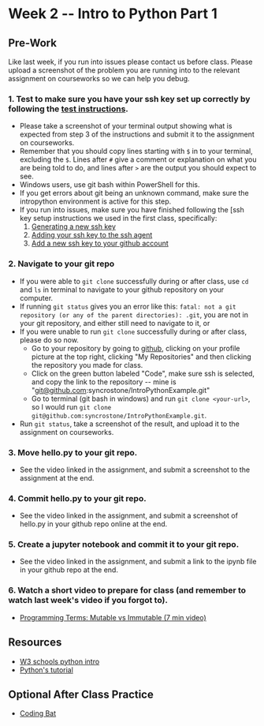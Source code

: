 # Week 2 -- Intro to Python Part 1

## Pre-Work
Like last week, if you run into issues please contact us before class. Please upload a screenshot of the problem you are running into to the relevant assignment on courseworks so we can help you debug.

### 1. Test to make sure you have your ssh key set up correctly by following the [test instructions](https://docs.github.com/en/authentication/connecting-to-github-with-ssh/testing-your-ssh-connection).
- Please take a screenshot of your terminal output showing what is expected from step 3 of the instructions and submit it to the assignment on courseworks.
- Remember that you should copy lines starting with `$` in to your terminal, excluding the `$`. Lines after `#` give a comment or explanation on what you are being told to do, and lines after `>` are the output you should expect to see.
- Windows users, use git bash within PowerShell for this.
- If you get errors about git being an unknown command, make sure the intropython environment is active for this step.
- If you run into issues, make sure you have finished following the [ssh key setup instructions we used in the first class, specifically: 
  1. [Generating a new ssh key](https://docs.github.com/en/authentication/connecting-to-github-with-ssh/generating-a-new-ssh-key-and-adding-it-to-the-ssh-agent#generating-a-new-ssh-key)
  2. [Adding your ssh key to the ssh agent](https://docs.github.com/en/authentication/connecting-to-github-with-ssh/generating-a-new-ssh-key-and-adding-it-to-the-ssh-agent#adding-your-ssh-key-to-the-ssh-agent)
  3. [Add a new ssh key to your github account](https://docs.github.com/en/authentication/connecting-to-github-with-ssh/adding-a-new-ssh-key-to-your-github-account#adding-a-new-ssh-key-to-your-account)
  
### 2. Navigate to your git repo
- If you were able to `git clone` successfully during or after class, use `cd` and `ls` in terminal to navigate to your github repository on your computer.
- If running `git status` gives you an error like this: ```fatal: not a git repository (or any of the parent directories): .git```, you are not in your git repository, and either still need to navigate to it, or 
- If you were unable to run `git clone` successfully during or after class, please do so now.
  - Go to your repository by going to [github](github.com), clicking on your profile picture at the top right, clicking "My Repositories" and then clicking the repository you made for class.
  - Click on the green button labeled "Code", make sure ssh is selected, and copy the link to the repository -- mine is "git@github.com:syncrostone/IntroPythonExample.git"
  - Go to terminal (git bash in windows) and run `git clone <your-url>`, so I would run `git clone git@github.com:syncrostone/IntroPythonExample.git`. 
- Run `git status`, take a screenshot of the result, and upload it to the assignment on courseworks.

### 3. Move hello.py to your git repo.
 - See the video linked in the assignment, and submit a screenshot to the assignment at the end.

### 4. Commit hello.py to your git repo.
- See the video linked in the assignment, and submit a screenshot of hello.py in your github repo online at the end.

### 5. Create a jupyter notebook and commit it to your git repo.
- See the video linked in the assignment, and submit a link to the ipynb file in your github repo at the end.

### 6. Watch a short video to prepare for class (and remember to watch last week's video if you forgot to).
- [Programming Terms: Mutable vs Immutable (7 min video)](https://www.youtube.com/watch?v=5qQQ3yzbKp8)


## Resources
- [W3 schools python intro](https://www.w3schools.com/python/python_operators.asp)
- [Python's tutorial](https://docs.python.org/3/tutorial/introduction.html)

## Optional After Class Practice
- [Coding Bat](https://codingbat.com/python)

